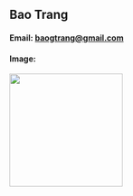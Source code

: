 ## Bao Trang
#### Email: baogtrang@gmail.com
#### Image: 
<img src="[https://www.facebook.com/photo?fbid=2942187865917364&set=a.103763839759795](https://photos.google.com/album/AF1QipN1RkTlVrzuzXal0OyVO9cZM7eZpBIwzbTUsuxT/photo/AF1QipNtu-ug0BHFAZeE5_A5DCpClh1rTaE9iqjKVs1G)https://photos.google.com/album/AF1QipN1RkTlVrzuzXal0OyVO9cZM7eZpBIwzbTUsuxT/photo/AF1QipNtu-ug0BHFAZeE5_A5DCpClh1rTaE9iqjKVs1G" width="200">
